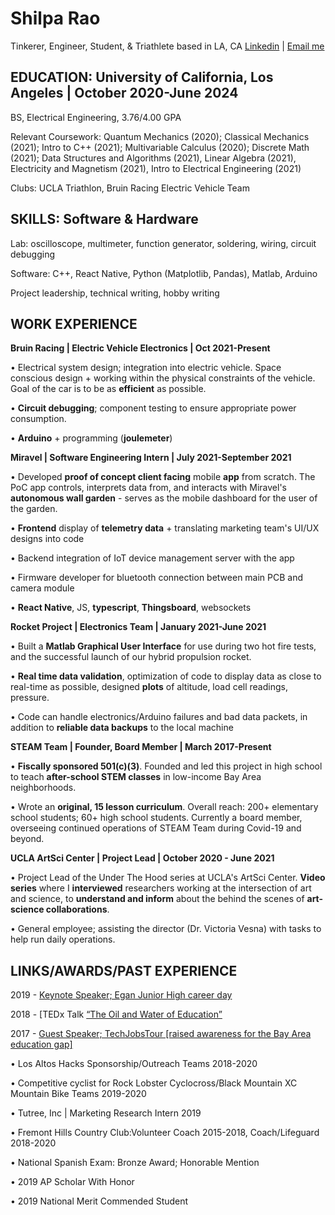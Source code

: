 # Shilpa Rao
Tinkerer, Engineer, Student, & Triathlete based in LA, CA
[Linkedin](linkedin.com/in/rao-shilpa/) | [Email me](mailto:raoshilpa@g.ucla.edu)


## EDUCATION: University of California, Los Angeles | October 2020-June 2024
BS, Electrical Engineering, 3.76/4.00 GPA

Relevant Coursework: Quantum Mechanics (2020); Classical Mechanics (2021); Intro to C++ (2021); Multivariable Calculus (2020); Discrete Math (2021); Data Structures and Algorithms (2021), Linear Algebra (2021), Electricity and Magnetism (2021), Intro to Electrical Engineering (2021) 

Clubs: UCLA Triathlon, Bruin Racing Electric Vehicle Team


## SKILLS: Software & Hardware 
Lab: oscilloscope, multimeter, function generator, soldering, wiring, circuit debugging

Software: C++, React Native, Python (Matplotlib, Pandas), Matlab, Arduino

Project leadership, technical writing, hobby writing


## WORK EXPERIENCE
**Bruin Racing | Electric Vehicle Electronics | Oct 2021-Present**

• Electrical system design; integration into electric vehicle. Space conscious design + working within the physical constraints of the vehicle. Goal of the car is to be as **efficient** as possible. 

• **Circuit debugging**; component testing to ensure appropriate power consumption. 

• **Arduino** + programming (**joulemeter**)


**Miravel | Software Engineering Intern | July 2021-September 2021**

• Developed **proof of concept client facing** mobile **app** from scratch. The PoC app controls, interprets data from, and interacts with Miravel's **autonomous wall garden** - serves as the mobile dashboard for the user of the garden.

• **Frontend** display of **telemetry data** + translating marketing team's UI/UX designs into code

• Backend integration of IoT device management server with the app

• Firmware developer for bluetooth connection between main PCB and camera module

• **React Native**, JS, **typescript**, **Thingsboard**, websockets


**Rocket Project | Electronics Team | January 2021-June 2021**

• Built a **Matlab Graphical User Interface** for use during two hot fire tests, and the successful launch of our hybrid propulsion rocket.

• **Real time data validation**, optimization of code to display data as close to real-time as possible, designed **plots** of altitude, load cell readings, pressure.

• Code can handle electronics/Arduino failures and bad data packets, in addition to **reliable data backups** to the local machine 


**STEAM Team | Founder, Board Member | March 2017-Present**

• **Fiscally sponsored 501(c)(3)**. Founded and led this project in high school to teach **after-school STEM classes** in low-income Bay Area neighborhoods.

• Wrote an **original, 15 lesson curriculum**. Overall reach: 200+ elementary school students; 60+ high school students.
Currently a board member, overseeing continued operations of STEAM Team during Covid-19 and beyond. 


**UCLA ArtSci Center | Project Lead | October 2020 - June 2021**

• Project Lead of the Under The Hood series at UCLA's ArtSci Center. **Video series** where I **interviewed** researchers working at the intersection of art and science, to **understand and inform** about the behind the scenes of **art-science collaborations**.

• General employee; assisting the director (Dr. Victoria Vesna) with tasks to help run daily operations. 


## LINKS/AWARDS/PAST EXPERIENCE
2019 - [Keynote Speaker; Egan Junior High career day](https://docs.google.com/document/d/16NayvdfVF5YLepgT3DZNs8v2pzVO3Ob1EYPk4ntGdNQ/edit)

2018 - [TEDx Talk [“The Oil and Water of Education”](https://www.youtube.com/watch?v=5HnE2CELDxA)

2017 - [Guest Speaker; TechJobsTour [raised awareness for the Bay Area education gap]](https://techjobstour.com/speakers/shilpa-rao/)

• Los Altos Hacks Sponsorship/Outreach Teams 2018-2020

• Competitive cyclist for Rock Lobster Cyclocross/Black Mountain XC Mountain Bike Teams 2019-2020

• Tutree, Inc | Marketing Research Intern 2019

• Fremont Hills Country Club:Volunteer Coach 2015-2018, Coach/Lifeguard 2018-2020

• National Spanish Exam: Bronze Award; Honorable Mention

• 2019 AP Scholar With Honor

• 2019 National Merit Commended Student


